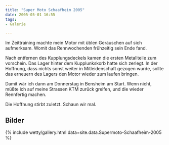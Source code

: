 ```yaml
---
title: "Super Moto Schaafheim 2005"
date: 2005-05-01 16:55
tags: 
- Galerie

---
```

Im Zeittraining machte mein Motor mit üblen Geräuschen auf sich aufmerksam. Womit das Rennwochenden frühzeitig sein Ende fand.

Nach entfernen des Kupplungsdeckels kamen die ersten Metallteile zum vorschein. Das Lager hinter dem Kupplunkskorb hatte sich zerlegt. In der Hoffnung, dass nichts sonst weiter in Mitleidenschaft gezogen wurde, sollte das erneuern des Lagers den Motor wieder zum laufen bringen.

Damit wär ich dann am Donnerstag in Bensheim am Start. Wenn nicht, müßte ich auf meine Strassen KTM zurück greifen, und die wieder Rennfertig machen.

Die Hoffnung stirbt zuletzt. Schaun wir mal.

<!--more-->

## Bilder

{% include wetty/gallery.html data=site.data.Supermoto-Schaafheim-2005 %}